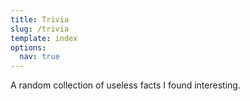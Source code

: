 ```yaml
---
title: Trivia
slug: /trivia
template: index
options:
  nav: true
---
```


A random collection of useless facts I found interesting.